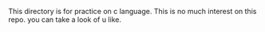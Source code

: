 This directory is for practice on c language. This is no much interest on this repo.
you can take a look of u like.
